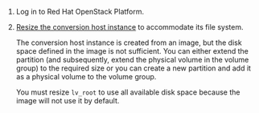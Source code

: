 1.  Log in to Red Hat OpenStack Platform.

2.  [Resize the conversion host
    instance](https://access.redhat.com/documentation/en-us/red_hat_openstack_platform/16.0/html-single/instances_and_images_guide/index#section-resize-instance)
    to accommodate its file system.
    
    The conversion host instance is created from an image, but the disk
    space defined in the image is not sufficient. You can either extend
    the partition (and subsequently, extend the physical volume in the
    volume group) to the required size or you can create a new partition
    and add it as a physical volume to the volume group.
    
    <div class="note">
    
    You must resize `lv_root` to use all available disk space because
    the image will not use it by default.
    
    </div>
